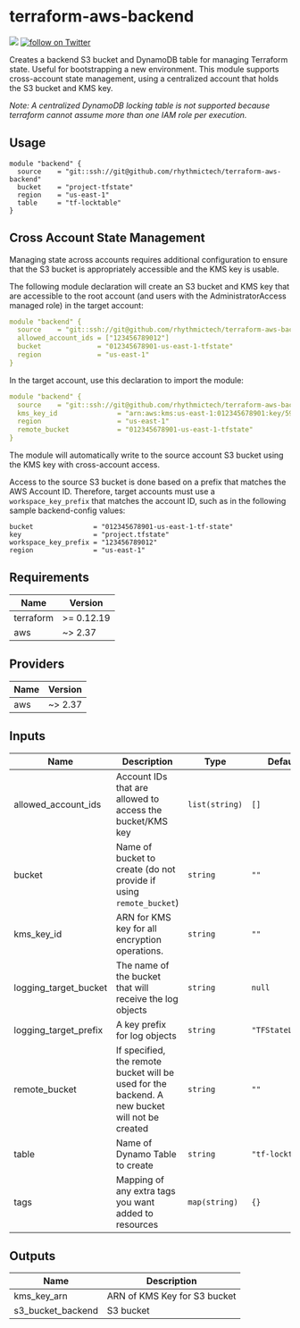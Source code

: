 # terraform-aws-backend
[![](https://github.com/rhythmictech/terraform-aws-backend/workflows/pre-commit-check/badge.svg)](https://github.com/rhythmictech/terraform-aws-backend/actions) <a href="https://twitter.com/intent/follow?screen_name=RhythmicTech"><img src="https://img.shields.io/twitter/follow/RhythmicTech?style=social&logo=RhythmicTech" alt="follow on Twitter"></a>

Creates a backend S3 bucket and DynamoDB table for managing Terraform state. Useful for bootstrapping a new
environment. This module supports cross-account state management, using a centralized account that holds the S3 bucket and KMS key.

_Note: A centralized DynamoDB locking table is not supported because terraform cannot assume more than one IAM role per execution._

## Usage
```
module "backend" {
  source    = "git::ssh://git@github.com/rhythmictech/terraform-aws-backend"
  bucket    = "project-tfstate"
  region    = "us-east-1"
  table     = "tf-locktable"
}

```

## Cross Account State Management
Managing state across accounts requires additional configuration to ensure that the S3 bucket is appropriately accessible and the KMS key is usable.

The following module declaration will create an S3 bucket and KMS key that are accessible to the root account (and users with the AdministratorAccess managed role) in the target account:

```yaml
module "backend" {
  source    = "git::ssh://git@github.com/rhythmictech/terraform-aws-backend"
  allowed_account_ids = ["123456789012"]
  bucket              = "012345678901-us-east-1-tfstate"
  region              = "us-east-1"
}
```

In the target account, use this declaration to import the module:

```yaml
module "backend" {
  source    = "git::ssh://git@github.com/rhythmictech/terraform-aws-backend"
  kms_key_id               = "arn:aws:kms:us-east-1:012345678901:key/59381274-af42-8521-04af-ab0acfe3d521"
  region                   = "us-east-1"
  remote_bucket            = "012345678901-us-east-1-tfstate"
}
```

The module will automatically write to the source account S3 bucket using the KMS key with cross-account access.

Access to the source S3 bucket is done based on a prefix that matches the AWS Account ID. Therefore, target accounts must use a `workspace_key_prefix` that matches the account ID, such as in the following sample backend-config values:

```
bucket               = "012345678901-us-east-1-tf-state"
key                  = "project.tfstate"
workspace_key_prefix = "123456789012"
region               = "us-east-1"
```

<!-- BEGINNING OF PRE-COMMIT-TERRAFORM DOCS HOOK -->
## Requirements

| Name | Version |
|------|---------|
| terraform | >= 0.12.19 |
| aws | ~> 2.37 |

## Providers

| Name | Version |
|------|---------|
| aws | ~> 2.37 |

## Inputs

| Name | Description | Type | Default | Required |
|------|-------------|------|---------|:--------:|
| allowed\_account\_ids | Account IDs that are allowed to access the bucket/KMS key | `list(string)` | `[]` | no |
| bucket | Name of bucket to create (do not provide if using `remote_bucket`) | `string` | `""` | no |
| kms\_key\_id | ARN for KMS key for all encryption operations. | `string` | `""` | no |
| logging\_target\_bucket | The name of the bucket that will receive the log objects | `string` | `null` | no |
| logging\_target\_prefix | A key prefix for log objects | `string` | `"TFStateLogs/"` | no |
| remote\_bucket | If specified, the remote bucket will be used for the backend. A new bucket will not be created | `string` | `""` | no |
| table | Name of Dynamo Table to create | `string` | `"tf-locktable"` | no |
| tags | Mapping of any extra tags you want added to resources | `map(string)` | `{}` | no |

## Outputs

| Name | Description |
|------|-------------|
| kms\_key\_arn | ARN of KMS Key for S3 bucket |
| s3\_bucket\_backend | S3 bucket |

<!-- END OF PRE-COMMIT-TERRAFORM DOCS HOOK -->
